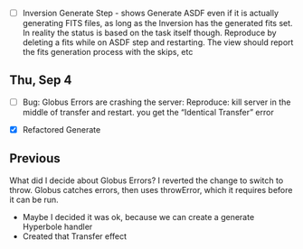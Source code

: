 
- [ ] Inversion Generate Step - shows Generate ASDF even if it is actually generating FITS files, as long as the Inversion has the generated fits set. In reality the status is based on the task itself though. Reproduce by deleting a fits while on ASDF step and restarting. The view should report the fits generation process with the skips, etc

Thu, Sep 4
----------
- [ ] Bug: Globus Errors are crashing the server: Reproduce: kill server in the middle of transfer and restart. you get the “Identical Transfer” error
- [x] Refactored Generate


Previous
----------
What did I decide about Globus Errors? I reverted the change to switch to throw. Globus catches errors, then uses throwError, which it requires before it can be run.
* Maybe I decided it was ok, because we can create a generate Hyperbole handler
* Created that Transfer effect
